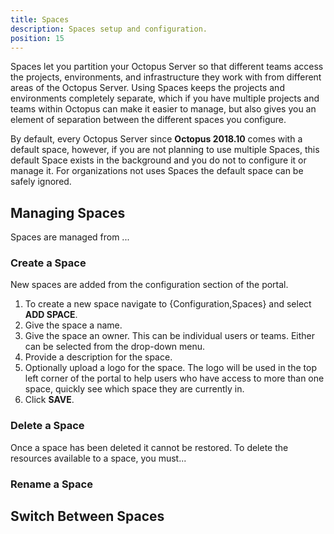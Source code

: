```yaml
---
title: Spaces
description: Spaces setup and configuration.
position: 15
---
```

<!-- Starter text only -->

Spaces let you partition your Octopus Server so that different teams access the projects, environments, and infrastructure they work with from different areas of the Octopus Server. Using Spaces keeps the projects and environments completely separate, which if you have multiple projects and teams within Octopus can make it easier to manage, but also gives you an element of separation between the different spaces you configure.

By default, every Octopus Server since **Octopus 2018.10** comes with a default space, however, if you are not planning to use multiple Spaces, this default Space exists in the background and you do not to configure it or manage it. For organizations not uses Spaces the default space can be safely ignored. <!-- more to it, need details -->

<!-- Limitations: Three Spaces per server? Migration. Sharing across spaces... -->

## Managing Spaces

Spaces are managed from ...

### Create a Space

New spaces are added from the configuration section of the portal.

1. To create a new space navigate to {Configuration,Spaces} and select **ADD SPACE**.
2. Give the space a name.
3. Give the space an owner. This can be individual users or teams. Either can be selected from the drop-down menu.
4. Provide a description for the space.
5. Optionally upload a logo for the space. The logo will be used in the top left corner of the portal to help users who have access to more than one space, quickly see which space they are currently in.
6. Click **SAVE**.

### Delete a Space

Once a space has been deleted it cannot be restored. To delete the resources available to a space, you must...

### Rename a Space

## Switch Between Spaces

<!--
What subsections are needed? Adding resources, projects and teams to a space.

What else do we need to include?

What other docs need to be updated?

https://octopus.com/docs/administration/managing-users-and-teams ?
Does it make sense to add links from the security docs to spaces? Should we add a Spaces section to the high-level security doc: https://octopus.com/docs/administration/security

Add a section to the Getting Started page calling out the capabilities (this could be same text that's used in the intro on this page) -->
